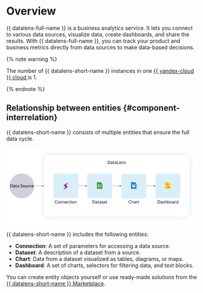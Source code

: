 # Overview

{{ datalens-full-name }} is a business analytics service. It lets you connect to various data sources, visualize data, create dashboards, and share the results.
With {{ datalens-full-name }}, you can track your product and business metrics directly from data sources to make data-based decisions.


{% note warning %}

The number of {{ datalens-short-name }} instances in one [{{ yandex-cloud }} cloud ](../../resource-manager/concepts/resources-hierarchy.md#cloud) is 1.

{% endnote %}

## Relationship between entities {#component-interrelation}

{{ datalens-short-name }} consists of multiple entities that ensure the full data cycle.

![image](../../_assets/datalens/concepts/datalens.svg)

{{ datalens-short-name }} includes the following entities:

- **Connection**: A set of parameters for accessing a data source.
- **Dataset**: A description of a dataset from a source.
- **Chart**: Data from a dataset visualized as tables, diagrams, or maps.
- **Dashboard**: A set of charts, selectors for filtering data, and text blocks.

You can create entity objects yourself or use ready-made solutions from the [{{ datalens-short-name }} Marketplace](marketplace.md).

